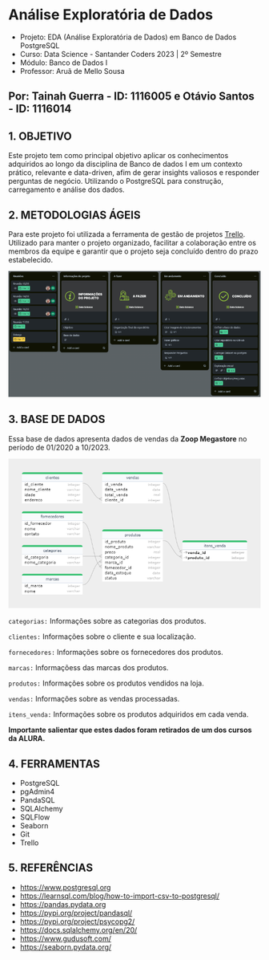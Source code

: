 # Análise Exploratória de Dados

- Projeto: EDA (Análise Exploratória de Dados) em Banco de Dados PostgreSQL
- Curso: Data Science - Santander Coders 2023 | 2º Semestre
- Módulo: Banco de Dados I
- Professor: Aruã de Mello Sousa

## Por: Tainah Guerra - ID: 1116005 e Otávio Santos - ID: 1116014

## 1. OBJETIVO

Este projeto tem como principal objetivo aplicar os
conhecimentos adquiridos ao longo da disciplina de Banco de dados I em
um contexto prático, relevante e data-driven, afim de gerar insights valiosos e responder perguntas de negócio. 
Utilizando o PostgreSQL para construção, carregamento e análise dos dados.

## 2. METODOLOGIAS ÁGEIS

Para este projeto foi utilizada a ferramenta de gestão de projetos [Trello](https://trello.com/b/yLjzU1Dh/projeto-sql-ada). Utilizado para manter o projeto organizado,
facilitar a colaboração entre os membros da equipe e garantir que o projeto seja concluído dentro do prazo estabelecido.

![image](images/trello.png)

## 3. BASE DE DADOS
Essa base de dados apresenta dados de vendas da **Zoop Megastore** no período de 01/2020 a 10/2023. 

![image](images/ERD.png)

 ``categorias:``  Informações sobre as categorias dos produtos.

``clientes:`` Informações sobre o cliente e sua localização.

``fornecedores:`` Informações sobre os fornecedores dos produtos.

``marcas:`` Informaçõess das marcas dos produtos. 

``produtos:`` Informações sobre os produtos vendidos na loja.

``vendas:`` Informações sobre as vendas processadas.

``itens_venda:`` Informações sobre os produtos adquiridos em cada venda.

**Importante salientar que estes dados foram retirados de um dos cursos da ALURA.**

## 4. FERRAMENTAS

- PostgreSQL 
- pgAdmin4
- PandaSQL 
- SQLAlchemy 
- SQLFlow
- Seaborn
- Git
- Trello

## 5. REFERÊNCIAS

- https://www.postgresql.org
- https://learnsql.com/blog/how-to-import-csv-to-postgresql/
- https://pandas.pydata.org
- https://pypi.org/project/pandasql/
- https://pypi.org/project/psycopg2/
- https://docs.sqlalchemy.org/en/20/
- https://www.gudusoft.com/
- https://seaborn.pydata.org/



